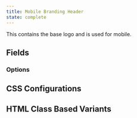 ```yaml
---
title: Mobile Branding Header
state: complete
---
```


This contains the base logo and is used for mobile.

## Fields

### Options

## CSS Configurations

## HTML Class Based Variants
